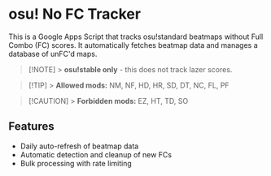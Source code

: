 # osu! No FC Tracker

This is a Google Apps Script that tracks osu!standard beatmaps without Full Combo (FC) scores. It automatically fetches beatmap data and manages a database of unFC'd maps.

> [!NOTE] > **osu!stable only** - this does not track lazer scores.

> [!TIP] > **Allowed mods:** NM, NF, HD, HR, SD, DT, NC, FL, PF

> [!CAUTION] > **Forbidden mods:** EZ, HT, TD, SO

## Features

- Daily auto-refresh of beatmap data
- Automatic detection and cleanup of new FCs
- Bulk processing with rate limiting
